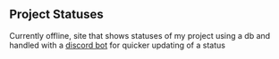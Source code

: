## Project Statuses
Currently offline, site that shows statuses of my project using a db and handled with a [discord bot](https://github.com/Zilezia/secratary/) for quicker updating of a status